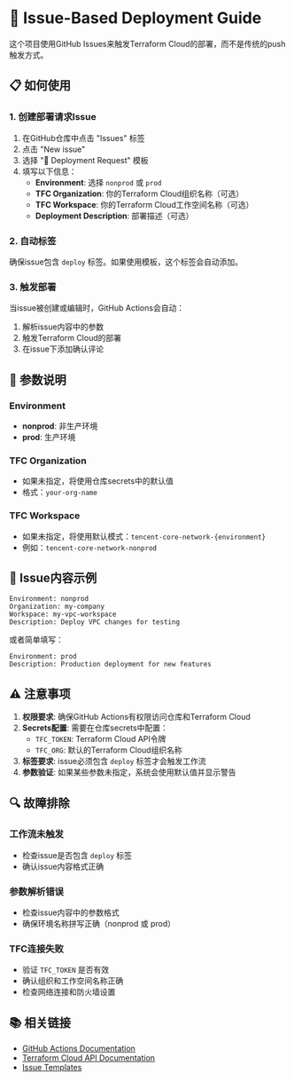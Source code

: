 # 🚀 Issue-Based Deployment Guide

这个项目使用GitHub Issues来触发Terraform Cloud的部署，而不是传统的push触发方式。

## 📋 如何使用

### 1. 创建部署请求Issue

1. 在GitHub仓库中点击 "Issues" 标签
2. 点击 "New issue"
3. 选择 "🚀 Deployment Request" 模板
4. 填写以下信息：
   - **Environment**: 选择 `nonprod` 或 `prod`
   - **TFC Organization**: 你的Terraform Cloud组织名称（可选）
   - **TFC Workspace**: 你的Terraform Cloud工作空间名称（可选）
   - **Deployment Description**: 部署描述（可选）

### 2. 自动标签

确保issue包含 `deploy` 标签。如果使用模板，这个标签会自动添加。

### 3. 触发部署

当issue被创建或编辑时，GitHub Actions会自动：
1. 解析issue内容中的参数
2. 触发Terraform Cloud的部署
3. 在issue下添加确认评论

## 🔧 参数说明

### Environment
- **nonprod**: 非生产环境
- **prod**: 生产环境

### TFC Organization
- 如果未指定，将使用仓库secrets中的默认值
- 格式：`your-org-name`

### TFC Workspace
- 如果未指定，将使用默认模式：`tencent-core-network-{environment}`
- 例如：`tencent-core-network-nonprod`

## 📝 Issue内容示例

```
Environment: nonprod
Organization: my-company
Workspace: my-vpc-workspace
Description: Deploy VPC changes for testing
```

或者简单填写：

```
Environment: prod
Description: Production deployment for new features
```

## ⚠️ 注意事项

1. **权限要求**: 确保GitHub Actions有权限访问仓库和Terraform Cloud
2. **Secrets配置**: 需要在仓库secrets中配置：
   - `TFC_TOKEN`: Terraform Cloud API令牌
   - `TFC_ORG`: 默认的Terraform Cloud组织名称
3. **标签要求**: issue必须包含 `deploy` 标签才会触发工作流
4. **参数验证**: 如果某些参数未指定，系统会使用默认值并显示警告

## 🔍 故障排除

### 工作流未触发
- 检查issue是否包含 `deploy` 标签
- 确认issue内容格式正确

### 参数解析错误
- 检查issue内容中的参数格式
- 确保环境名称拼写正确（nonprod 或 prod）

### TFC连接失败
- 验证 `TFC_TOKEN` 是否有效
- 确认组织和工作空间名称正确
- 检查网络连接和防火墙设置

## 📚 相关链接

- [GitHub Actions Documentation](https://docs.github.com/en/actions)
- [Terraform Cloud API Documentation](https://www.terraform.io/docs/cloud/api/index.html)
- [Issue Templates](https://docs.github.com/en/communities/using-templates-to-encourage-useful-issues-and-pull-requests/configuring-issue-templates-for-your-repository)
